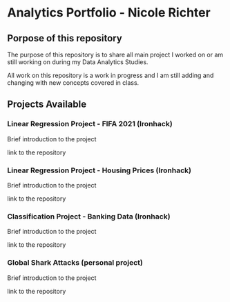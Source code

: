 # Analytics Portfolio - Nicole Richter


## Porpose of this repository

The purpose of this repository is to share all main project I worked on or am still working on during my Data Analytics Studies.

All work on this repository is a work in progress and I am still adding and changing with new concepts covered in class.

## Projects Available

### Linear Regression Project - FIFA 2021 (Ironhack)

Brief introduction to the project

link to the repository

### Linear Regression Project - Housing Prices (Ironhack)

Brief introduction to the project

link to the repository

### Classification Project - Banking Data (Ironhack)

Brief introduction to the project

link to the repository

### Global Shark Attacks (personal project)

Brief introduction to the project

link to the repository